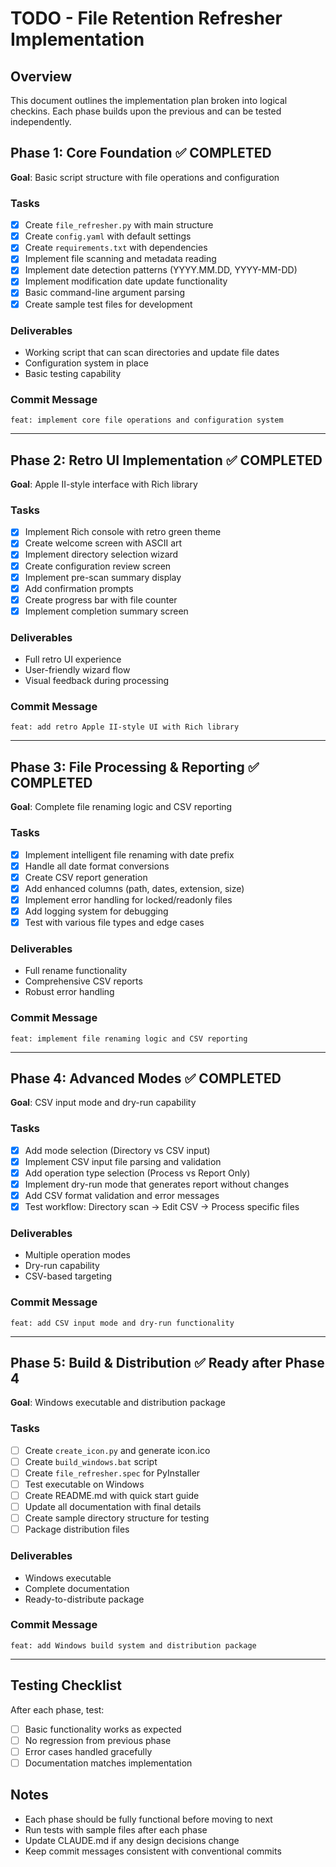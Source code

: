 # TODO - File Retention Refresher Implementation

## Overview
This document outlines the implementation plan broken into logical checkins. Each phase builds upon the previous and can be tested independently.

## Phase 1: Core Foundation ✅ COMPLETED
**Goal**: Basic script structure with file operations and configuration

### Tasks
- [x] Create `file_refresher.py` with main structure
- [x] Create `config.yaml` with default settings
- [x] Create `requirements.txt` with dependencies
- [x] Implement file scanning and metadata reading
- [x] Implement date detection patterns (YYYY.MM.DD, YYYY-MM-DD)
- [x] Implement modification date update functionality
- [x] Basic command-line argument parsing
- [x] Create sample test files for development

### Deliverables
- Working script that can scan directories and update file dates
- Configuration system in place
- Basic testing capability

### Commit Message
`feat: implement core file operations and configuration system`

---

## Phase 2: Retro UI Implementation ✅ COMPLETED
**Goal**: Apple II-style interface with Rich library

### Tasks
- [x] Implement Rich console with retro green theme
- [x] Create welcome screen with ASCII art
- [x] Implement directory selection wizard
- [x] Create configuration review screen
- [x] Implement pre-scan summary display
- [x] Add confirmation prompts
- [x] Create progress bar with file counter
- [x] Implement completion summary screen

### Deliverables
- Full retro UI experience
- User-friendly wizard flow
- Visual feedback during processing

### Commit Message
`feat: add retro Apple II-style UI with Rich library`

---

## Phase 3: File Processing & Reporting ✅ COMPLETED
**Goal**: Complete file renaming logic and CSV reporting

### Tasks
- [x] Implement intelligent file renaming with date prefix
- [x] Handle all date format conversions
- [x] Create CSV report generation
- [x] Add enhanced columns (path, dates, extension, size)
- [x] Implement error handling for locked/readonly files
- [x] Add logging system for debugging
- [x] Test with various file types and edge cases

### Deliverables
- Full rename functionality
- Comprehensive CSV reports
- Robust error handling

### Commit Message
`feat: implement file renaming logic and CSV reporting`

---

## Phase 4: Advanced Modes ✅ COMPLETED
**Goal**: CSV input mode and dry-run capability

### Tasks
- [x] Add mode selection (Directory vs CSV input)
- [x] Implement CSV input file parsing and validation
- [x] Add operation type selection (Process vs Report Only)
- [x] Implement dry-run mode that generates report without changes
- [x] Add CSV format validation and error messages
- [x] Test workflow: Directory scan → Edit CSV → Process specific files

### Deliverables
- Multiple operation modes
- Dry-run capability
- CSV-based targeting

### Commit Message
`feat: add CSV input mode and dry-run functionality`

---

## Phase 5: Build & Distribution ✅ Ready after Phase 4
**Goal**: Windows executable and distribution package

### Tasks
- [ ] Create `create_icon.py` and generate icon.ico
- [ ] Create `build_windows.bat` script
- [ ] Create `file_refresher.spec` for PyInstaller
- [ ] Test executable on Windows
- [ ] Create README.md with quick start guide
- [ ] Update all documentation with final details
- [ ] Create sample directory structure for testing
- [ ] Package distribution files

### Deliverables
- Windows executable
- Complete documentation
- Ready-to-distribute package

### Commit Message
`feat: add Windows build system and distribution package`

---

## Testing Checklist
After each phase, test:
- [ ] Basic functionality works as expected
- [ ] No regression from previous phase
- [ ] Error cases handled gracefully
- [ ] Documentation matches implementation

## Notes
- Each phase should be fully functional before moving to next
- Run tests with sample files after each phase
- Update CLAUDE.md if any design decisions change
- Keep commit messages consistent with conventional commits